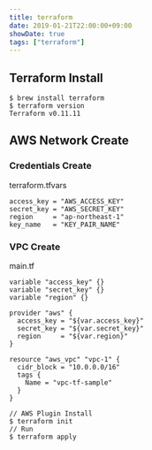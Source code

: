 ```yaml
---
title: terraform
date: 2019-01-21T22:00:00+09:00
showDate: true
tags: ["terraform"]
---
```


## Terraform Install
```
$ brew install terraform
$ terraform version
Terraform v0.11.11
```

## AWS Network Create
### Credentials Create
terraform.tfvars
```
access_key = "AWS_ACCESS_KEY"
secret_key = "AWS_SECRET_KEY"
region     = "ap-northeast-1"
key_name   = "KEY_PAIR_NAME"
```

### VPC Create
main.tf
```
variable "access_key" {}
variable "secret_key" {}
variable "region" {}

provider "aws" {
  access_key = "${var.access_key}"
  secret_key = "${var.secret_key}"
  region     = "${var.region}"
}

resource "aws_vpc" "vpc-1" {
  cidr_block = "10.0.0.0/16"
  tags {
    Name = "vpc-tf-sample"
  }
}
```

```
// AWS Plugin Install
$ terraform init
// Run
$ terraform apply
```
